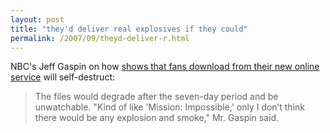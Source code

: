 ```yaml
---
layout: post
title: "they'd deliver real explosives if they could"
permalink: /2007/09/theyd-deliver-r.html
---
```


NBC's Jeff Gaspin on how [shows that fans download from their new online service](http://www.nytimes.com/2007/09/20/business/media/20nbc.html?ref=technology) will self-destruct:

> The files would degrade after the seven-day period and be unwatchable. "Kind of like 'Mission: Impossible,' only I don’t think there would be any explosion and smoke," Mr. Gaspin said.